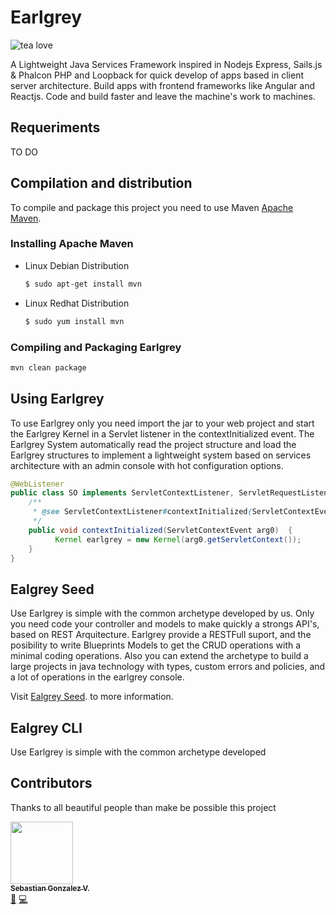 # Earlgrey
![tea love](https://raw.githubusercontent.com/acalvoa/EARLGREY/extra/resources/Earl_Grey.jpg)

A Lightweight Java Services Framework inspired in Nodejs Express, Sails.js &amp; Phalcon PHP and Loopback for quick develop of apps based in client server architecture. Build apps with frontend frameworks like Angular and Reactjs. Code and build faster and leave the machine's work to machines.

## Requeriments 

TO DO

## Compilation and distribution

To compile and package this project you need to use Maven [Apache Maven](https://maven.apache.org/).

### Installing Apache Maven

- Linux Debian Distribution
   
   ```bash
   $ sudo apt-get install mvn
   ```
- Linux Redhat Distribution
   
   ```bash
   $ sudo yum install mvn
   ```

### Compiling and Packaging Earlgrey

```bash
mvn clean package
```

## Using Earlgrey

To use Earlgrey only you need import the jar to your web project and start the Earlgrey Kernel in a Servlet listener in the contextInitialized event. The Earlgrey System automatically read the project structure and load the Earlgrey structures to implement a lightweight system based on services architecture with an admin console with hot configuration options.

```java
@WebListener
public class SO implements ServletContextListener, ServletRequestListener {
	/**
     * @see ServletContextListener#contextInitialized(ServletContextEvent)
     */
    public void contextInitialized(ServletContextEvent arg0)  { 
    	  Kernel earlgrey = new Kernel(arg0.getServletContext());
    }
}
```
## Ealgrey Seed

Use Earlgrey is simple with the common archetype developed by us. Only you need code your controller and models to make quickly a strongs API's, based on REST Arquitecture. Earlgrey provide a RESTFull suport, and the posibility to write Blueprints Models to get the CRUD operations with a minimal coding operations. Also you can extend the archetype to build a large projects in java technology with types, custom errors and policies, and a lot of operations in the earlgrey console.

Visit [Ealgrey Seed](https://github.com/acalvoa/Ealgrey_seed). to more information.

## Ealgrey CLI

Use Earlgrey is simple with the common archetype developed

## Contributors

Thanks to all beautiful people than make be possible this project

<!-- ALL-CONTRIBUTORS-LIST:START - Do not remove or modify this section -->
<!-- prettier-ignore -->
[<img src="https://avatars3.githubusercontent.com/u/806569?s=400&v=4" width="100px;"/><br /><sub><b>Sebastian Gonzalez V.</b></sub>](https://github.com/brutalchrist)<br />[📖](https://github.com/acalvoa/EARLGREY/commits?author=brutalchrist "Documentation") [💻](https://github.com/acalvoa/EARLGREY/commits?author=brutalchrist)
<!-- ALL-CONTRIBUTORS-LIST:END -->

